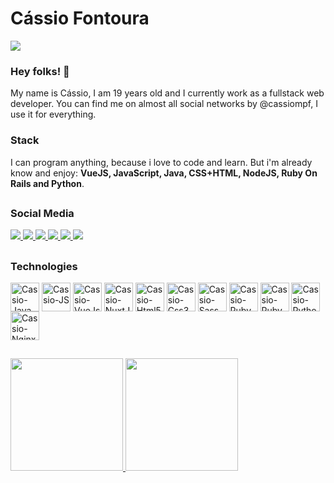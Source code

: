 # Cássio Fontoura

![](https://komarev.com/ghpvc/?username=cassiompf&color=blue&style=flat)

### Hey folks! 👋
My name is Cássio, I am 19 years old and I currently work as a fullstack web developer. You can find me on almost all social networks by @cassiompf, I use it for everything.

### Stack
I can program anything, because i love to code and learn. But i'm already know and enjoy: **VueJS, JavaScript, Java, CSS+HTML, NodeJS, Ruby On Rails and Python**.

##

### Social Media
<div style="display: inline_block;">
  <a href="https://imgur.com/ApOlDRx">
    <img src="https://img.shields.io/badge/Discord-7289DA?style=for-the-badge&logo=discord&logoColor=white" />
  </a>
  <a href="https://twitter.com/cassiompf">
    <img src="https://img.shields.io/badge/Twitter-1DA1F2?style=for-the-badge&logo=twitter&logoColor=white" />
  </a>
  <a href="mailto:cassiompf@gmail.com">
    <img src="https://img.shields.io/badge/Gmail-D14836?style=for-the-badge&logo=gmail&logoColor=white" />
  </a>
  <a href="https://www.linkedin.com/in/cassiompf">
    <img src="https://img.shields.io/badge/LinkedIn-0077B5?style=for-the-badge&logo=linkedin&logoColor=white" />
  </a>
  <a href="https://github.com/cassiompf">
    <img src="https://img.shields.io/badge/GitHub-100000?style=for-the-badge&logo=github&logoColor=white" />
  </a>
  <a href="https://gitlab.com/cassiompf">
    <img src="https://img.shields.io/badge/GitLab-330F63?style=for-the-badge&logo=gitlab&logoColor=white" />
  </a>
</div>

##

### Technologies
<div style="display: inline_block;">
  <img
    src="https://cdn.jsdelivr.net/gh/devicons/devicon/icons/java/java-original-wordmark.svg"
    alt="Cassio-Java"
    align="center"
    width="46"
  />
  <img
    src="https://cdn.jsdelivr.net/gh/devicons/devicon/icons/javascript/javascript-original.svg"
    alt="Cassio-JS"
    align="center"
    width="46"
  />
  <img
    src="https://cdn.jsdelivr.net/gh/devicons/devicon/icons/vuejs/vuejs-original-wordmark.svg"
    alt="Cassio-VueJs"
    align="center"
    width="46"
  />
  <img
    src="https://cdn.jsdelivr.net/gh/devicons/devicon/icons/nuxtjs/nuxtjs-original.svg"
    alt="Cassio-NuxtJs"
    align="center"
    width="46"
  />
  <img
    src="https://cdn.jsdelivr.net/gh/devicons/devicon/icons/html5/html5-original-wordmark.svg"
    alt="Cassio-Html5"
    align="center"
    width="46"
  />
  <img
    src="https://cdn.jsdelivr.net/gh/devicons/devicon/icons/css3/css3-original-wordmark.svg"
    alt="Cassio-Css3"
    align="center"
    width="46"
  />
  <img
    src="https://cdn.jsdelivr.net/gh/devicons/devicon/icons/sass/sass-original.svg"
    alt="Cassio-Sass-Scss"
    align="center"
    width="46"
  />
  <img
    src="https://cdn.jsdelivr.net/gh/devicons/devicon/icons/ruby/ruby-original-wordmark.svg"
    alt="Cassio-Ruby"
    align="center"
    width="46"
  />
  <img
    src="https://cdn.jsdelivr.net/gh/devicons/devicon/icons/rails/rails-plain.svg"
    alt="Cassio-RubyOnRails"
    align="center"
    width="46"
  />
  <img
    src="https://cdn.jsdelivr.net/gh/devicons/devicon/icons/python/python-original-wordmark.svg"
    alt="Cassio-Python"
    align="center"
    width="46"
  />
  <img
    src="https://cdn.jsdelivr.net/gh/devicons/devicon/icons/nginx/nginx-original.svg"
    alt="Cassio-Nginx"
    align="center"
    width="46"
  />
</div>

##

<div>
  <a href="https://github.com/cassiompf?tab=repositories">
  <img src="https://github-readme-stats.vercel.app/api/top-langs/?username=cassiompf&layout=compact&theme=graywhite" height="180em" />
  <img src="https://github-readme-stats.vercel.app/api?username=cassiompf&theme=graywhite&show_icons=true" height="180em" /> 
</div>
